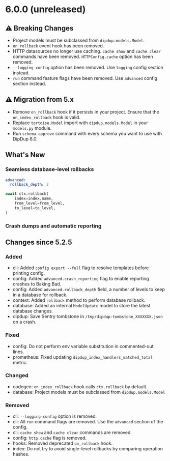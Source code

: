 # 6.0.0 (unreleased)

## ⚠ Breaking Changes

- Project models must be subclassed from `dipdup.models.Model`.
- `on_rollback` event hook has been removed.
- HTTP datasources no longer use caching. `cache show` and `cache clear` commands have been removed. `HTTPConfig.cache` option has been removed.
- `--logging-config` option has been removed. Use `logging` config section instead.
- `run` command feature flags have been removed. Use `advanced` config section instead.

## ⚠ Migration from 5.x

- Remove `on_rollback` hook if it persists in your project. Ensure that the `on_index_rollback` hook is valid.
- Replace `tortoise.Model` import with `dipdup.models.Model` in your `models.py` module.
- Run `schema approve` command with every schema you want to use with DipDup 6.0.  

## What's New

### Seamless database-level rollbacks

```yaml
advanced:
  rollback_depth: 2
```

```python
await ctx.rollback(
    index=index.name,
    from_level=from_level,
    to_level=to_level,
)
```

### Crash dumps and automatic reporting


## Changes since 5.2.5

### Added

- cli: Added `config export --full` flag to resolve templates before printing config.
- config: Added `advanced.crash_reporting` flag to enable reporting crashes to Baking Bad.
- config: Added `advanced.rollback_depth` field, a number of levels to keep in a database for rollback.
- context: Added `rollback` method to perform database rollback.
- database: Added an internal `ModelUpdate` model to store the latest database changes.
- dipdup: Save Sentry tombstone in `/tmp/dipdup-tombstone_XXXXXXX.json` on a crash.

### Fixed

- config: Do not perform env variable substitution in commented-out lines.
- prometheus: Fixed updating `dipdup_index_handlers_matched_total` metric.

### Changed

- codegen: `on_index_rollback` hook calls `ctx.rollback` by default.
- database: Project models must be subclassed from `dipdup.models.Model`

### Removed

- cli: `--logging-config` option is removed.
- cli: All `run` command flags are removed. Use the `advanced` section of the config.
- cli: `cache show` and `cache clear` commands are removed.
- config: `http.cache` flag is removed.
- hooks: Removed deprecated `on_rollback` hook.
- index: Do not try to avoid single-level rollbacks by comparing operation hashes.
